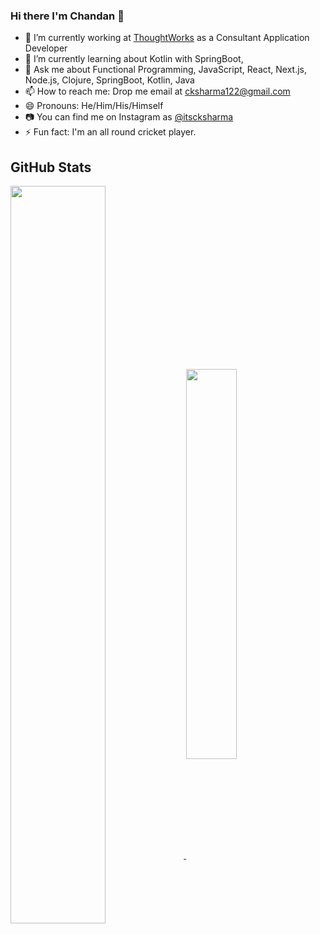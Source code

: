 ### Hi there I'm Chandan 👋

- 🔭 I’m currently working at [ThoughtWorks](https://www.thoughtworks.com/en-in) as a Consultant Application Developer
- 🌱 I’m currently learning about Kotlin with SpringBoot,
- 💬 Ask me about Functional Programming, JavaScript, React, Next.js, Node.js, Clojure, SpringBoot, Kotlin, Java
- 📫 How to reach me: Drop me email at cksharma122@gmail.com
- 😄 Pronouns: He/Him/His/Himself
- 📷 You can find me on Instagram as [@itscksharma](https://www.instagram.com/itscksharma/)
- ⚡ Fun fact: I'm an all round cricket player.

<!--
**Gurenax/Gurenax** is a ✨ _special_ ✨ repository because its `README.md` (this file) appears on your GitHub profile.

Here are some ideas to get you started:

- 🔭 I’m currently working on ...
- 🌱 I’m currently learning ...
- 👯 I’m looking to collaborate on ...
- 🤔 I’m looking for help with ...
- 💬 Ask me about ...
- 📫 How to reach me: ...
- 😄 Pronouns: ...
- ⚡ Fun fact: ...
-->

## GitHub Stats

<a href="https://codeglenn.com" style="width: 50%; max-width: 50%">
  <img align="center" src="https://github-readme-stats.vercel.app/api?username=cksharma11&show_icons=true&count_private=true&theme=tokyonight&hide_border=true" width="55%"/>
</a>
<a href="https://codeglenn.com" style="width: 50%; max-width: 50%">
  <img align="center" src="https://github-readme-stats.vercel.app/api/top-langs/?username=cksharma11&layout=compact&theme=tokyonight&langs_count=8&hide=abap" width="40%"/>
</a>
